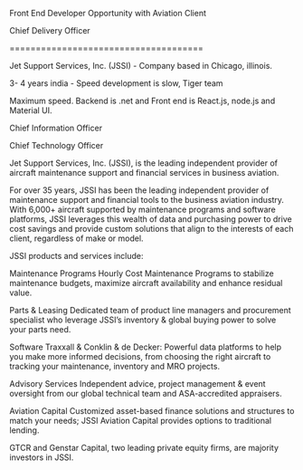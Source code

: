 Front End Developer Opportunity with Aviation Client

Chief Delivery Officer

=====================================

Jet Support Services, Inc. (JSSI) - Company based in Chicago, illinois.

3- 4 years india - Speed development is slow, Tiger team

Maximum speed. Backend is .net and Front end is React.js, node.js and Material UI.

Chief Information Officer

Chief Technology Officer

Jet Support Services, Inc. (JSSI), is the leading independent provider of aircraft maintenance support and financial services in business aviation.

For over 35 years, JSSI has been the leading independent provider of maintenance support and financial tools to the business aviation industry. With 6,000+ aircraft supported by maintenance programs and software platforms, JSSI leverages this wealth of data and purchasing power to drive cost savings and provide custom solutions that align to the interests of each client, regardless of make or model.

JSSI products and services include:

Maintenance Programs
Hourly Cost Maintenance Programs to stabilize maintenance budgets, maximize aircraft availability and enhance residual value.

Parts & Leasing
Dedicated team of product line managers and procurement specialist who leverage JSSI’s inventory & global buying power to solve your parts need.

Software
Traxxall & Conklin & de Decker: Powerful data platforms to help you make more informed decisions, from choosing the right aircraft to tracking your maintenance, inventory and MRO projects.

Advisory Services
Independent advice, project management & event oversight from our global technical team and ASA-accredited appraisers.

Aviation Capital
Customized asset-based finance solutions and structures to match your needs; JSSI Aviation Capital provides options to traditional lending.

GTCR and Genstar Capital, two leading private equity firms, are majority investors in JSSI.

